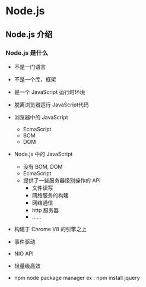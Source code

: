 # Node.js

## Node.js 介绍

### Node.js 是什么

- 不是一门语言
- 不是一个库，框架
- 是一个 JavaScript 运行时环境
- 脱离浏览器运行 JavaScript代码

- 浏览器中的 JavaScript
  - EcmaScript
  - BOM
  - DOM
- Node.js 中的 JavaScript
  - 没有 BOM, DOM
  - EcmaScript
  - 提供了一些服务器级别操作的 API
    - 文件读写
    - 网络服务的构建
    - 网络通信
    - http 服务器
    - ......
- 构建于 Chrome V8 的引擎之上
- 事件驱动
- NIO API
- 轻量级高效

- npm node package manager ex : npm install jquery
